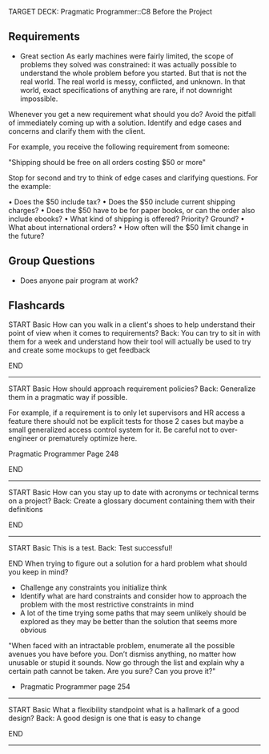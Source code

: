 TARGET DECK: Pragmatic Programmer::C8 Before the Project

## Requirements
- Great section
As early machines were
fairly limited, the scope of problems they solved was constrained: it was
actually possible to understand the whole problem before you started.
But that is not the real world. The real world is messy, conflicted, and
unknown. In that world, exact specifications of anything are rare, if not
downright impossible.

Whenever you get a new requirement what should you do?
Avoid the pitfall of immediately coming up with a solution. Identify and edge cases and concerns and clarify them with the client.

For example, you receive the following requirement from someone:

"Shipping should be free on all orders costing $50 or more"

Stop for second and try to think of edge cases and clarifying questions. For the example:

• Does the $50 include tax?
• Does the $50 include current shipping charges?
• Does the $50 have to be for paper books, or can the order also include
ebooks?
• What kind of shipping is offered? Priority? Ground?
• What about international orders?
• How often will the $50 limit change in the future?


## Group Questions
- Does anyone pair program at work?

## Flashcards

START
Basic
How can you walk in a client's shoes to help understand their point of view when it comes to requirements?
Back: You can try to sit in with them for a week and understand how their tool will actually be used to try and create some mockups to get feedback
<!--ID: 1720551593865-->
END

------ 

START
Basic
How should approach requirement policies?
Back: Generalize them in a pragmatic way if possible. 

For example, if a requirement is to only let supervisors and HR access a feature there should not be explicit tests for those 2 cases but maybe a small generalized access control system for it.
Be careful not to over-engineer or prematurely optimize here.

Pragmatic Programmer Page 248
<!--ID: 1720551593878-->
END

----------

START
Basic
How can you stay up to date with acronyms or technical terms on a project?
Back: Create a glossary document containing them with their definitions
<!--ID: 1720551593880-->
END

---

START
Basic
This is a test.
Back: Test successful!
<!--ID: 1720551593884-->
END
When trying to figure out a solution for a hard problem what should you keep in mind?
- Challenge any constraints you initialize think
- Identify what are hard constraints and consider how to approach the problem with the most restrictive constraints in mind
- A lot of the time trying some paths that may seem unlikely should be explored as they may be better than the solution that seems more obvious

"When faced with an intractable problem, enumerate all the possible avenues you have before you. Don’t dismiss anything, no matter how unusable or stupid it sounds. Now go through the list and explain why a certain path cannot be taken. Are you sure? Can you prove it?"
- Pragmatic Programmer page 254

---

START
Basic
What a flexibility standpoint what is a hallmark of a good design?
Back: A good design is one that is easy to change
<!--ID: 1720551593886-->
END

--- 
